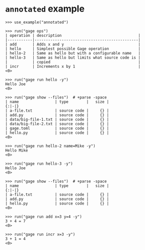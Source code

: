 # `annotated` example

    >>> use_example("annotated")

    >>> run("gage ops")
    | operation | description                                  |
    |-----------|----------------------------------------------|
    | add       | Adds x and y                                 |
    | hello     | Simplest possible Gage operation             |
    | hello-2   | Same as hello but with a configurable name   |
    | hello-3   | Same as hello but limits what source code is |
    |           | copied                                       |
    | incr      | Increments x by 1                            |
    <0>

    >>> run("gage run hello -y")
    Hello Joe
    <0>

    >>> run("gage show --files")  # +parse -space
    | name                | type        |   size |
    {:|-|}
    | a-file.txt          | source code |     {} |
    | add.py              | source code |     {} |
    | data/big-file-1.txt | source code |     {} |
    | data/big-file-2.txt | source code |     {} |
    | gage.toml           | source code |     {} |
    | hello.py            | source code |     {} |
    <0>

    >>> run("gage run hello-2 name=Mike -y")
    Hello Mike
    <0>

    >>> run("gage run hello-3 -y")
    Hello Joe
    <0>

    >>> run("gage show --files")  # +parse -space
    | name                | type        |   size |
    {:|-|}
    | a-file.txt          | source code |     {} |
    | add.py              | source code |     {} |
    | hello.py            | source code |     {} |
    <0>

    >>> run("gage run add x=3 y=4 -y")
    3 + 4 = 7
    <0>

    >>> run("gage run incr x=3 -y")
    3 + 1 = 4
    <0>
